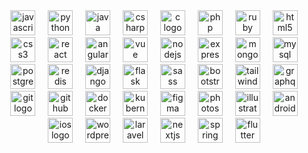 
 
<center>


<img src="https://cdn.jsdelivr.net/gh/devicons/devicon/icons/javascript/javascript-original.svg" height="40" alt="javascript logo" />
<img width="12" />
<img src="https://cdn.jsdelivr.net/gh/devicons/devicon/icons/python/python-original.svg" height="40" alt="python logo" />
<img width="12" />
<img src="https://cdn.jsdelivr.net/gh/devicons/devicon/icons/java/java-original.svg" height="40" alt="java logo" />
<img width="12" />
<img src="https://cdn.jsdelivr.net/gh/devicons/devicon/icons/csharp/csharp-original.svg" height="40" alt="csharp logo" />
<img width="12" />
<img src="https://cdn.jsdelivr.net/gh/devicons/devicon/icons/c/c-original.svg" height="40" alt="c logo" />
<img width="12" />
<img src="https://cdn.jsdelivr.net/gh/devicons/devicon/icons/php/php-original.svg" height="40" alt="php logo" />
<img width="12" />
<img src="https://cdn.jsdelivr.net/gh/devicons/devicon/icons/ruby/ruby-original.svg" height="40" alt="ruby logo" />
<img width="12" />
<img src="https://cdn.jsdelivr.net/gh/devicons/devicon/icons/html5/html5-original.svg" height="40" alt="html5 logo" />
<img width="12" />
<img src="https://cdn.jsdelivr.net/gh/devicons/devicon/icons/css3/css3-original.svg" height="40" alt="css3 logo" />
<img width="12" />
<img src="https://cdn.jsdelivr.net/gh/devicons/devicon/icons/react/react-original.svg" height="40" alt="react logo" />
<img width="12" />
<img src="https://cdn.jsdelivr.net/gh/devicons/devicon/icons/angularjs/angularjs-original.svg" height="40" alt="angular logo" />
<img width="12" />
<img src="https://cdn.jsdelivr.net/gh/devicons/devicon/icons/vuejs/vuejs-original.svg" height="40" alt="vue logo" />
<img width="12" />
<img src="https://cdn.jsdelivr.net/gh/devicons/devicon/icons/nodejs/nodejs-original.svg" height="40" alt="nodejs logo" />
<img width="12" />
<img src="https://cdn.jsdelivr.net/gh/devicons/devicon/icons/express/express-original.svg" height="40" alt="express logo" />
<img width="12" />
<img src="https://cdn.jsdelivr.net/gh/devicons/devicon/icons/mongodb/mongodb-original.svg" height="40" alt="mongodb logo" />
<img width="12" />
<img src="https://cdn.jsdelivr.net/gh/devicons/devicon/icons/mysql/mysql-original.svg" height="40" alt="mysql logo" />
<img width="12" />
<img src="https://cdn.jsdelivr.net/gh/devicons/devicon/icons/postgresql/postgresql-original.svg" height="40" alt="postgresql logo" />
<img width="12" />
<img src="https://cdn.jsdelivr.net/gh/devicons/devicon/icons/redis/redis-original.svg" height="40" alt="redis logo" />
<img width="12" />
<img src="https://cdn.jsdelivr.net/gh/devicons/devicon/icons/django/django-original.svg" height="40" alt="django logo" />
<img width="12" />
<img src="https://cdn.jsdelivr.net/gh/devicons/devicon/icons/flask/flask-original.svg" height="40" alt="flask logo" />
<img width="12" />
<img src="https://cdn.jsdelivr.net/gh/devicons/devicon/icons/sass/sass-original.svg" height="40" alt="sass logo" />
<img width="12" />
<img src="https://cdn.jsdelivr.net/gh/devicons/devicon/icons/bootstrap/bootstrap-original.svg" height="40" alt="bootstrap logo" />
<img width="12" />
<img src="https://cdn.jsdelivr.net/gh/devicons/devicon/icons/tailwindcss/tailwindcss-original.svg" height="40" alt="tailwindcss logo" />
<img width="12" />
<img src="https://cdn.jsdelivr.net/gh/devicons/devicon/icons/graphql/graphql-plain.svg" height="40" alt="graphql logo" />
<img width="12" />
<img src="https://cdn.jsdelivr.net/gh/devicons/devicon/icons/git/git-original.svg" height="40" alt="git logo" />
<img width="12" />
<img src="https://cdn.jsdelivr.net/gh/devicons/devicon/icons/github/github-original.svg" height="40" alt="github logo" />
<img width="12" />
<img src="https://cdn.jsdelivr.net/gh/devicons/devicon/icons/docker/docker-original.svg" height="40" alt="docker logo" />
<img width="12" />
<img src="https://cdn.jsdelivr.net/gh/devicons/devicon/icons/kubernetes/kubernetes-plain.svg" height="40" alt="kubernetes logo" />
<img width="12" />
<img src="https://cdn.jsdelivr.net/gh/devicons/devicon/icons/figma/figma-original.svg" height="40" alt="figma logo" />
<img width="12" />
<img src="https://cdn.jsdelivr.net/gh/devicons/devicon/icons/photoshop/photoshop-plain.svg" height="40" alt="photoshop logo" />
<img width="12" />
<img src="https://cdn.jsdelivr.net/gh/devicons/devicon/icons/illustrator/illustrator-plain.svg" height="40" alt="illustrator logo" />
<img width="12" />
<img src="https://cdn.jsdelivr.net/gh/devicons/devicon/icons/android/android-original.svg" height="40" alt="android logo" />
<img width="12" />
<img src="https://cdn.jsdelivr.net/gh/devicons/devicon/icons/ios/ios-original.svg" height="40" alt="ios logo" />
<img width="12" />
<img src="https://cdn.jsdelivr.net/gh/devicons/devicon/icons/wordpress/wordpress-original.svg" height="40" alt="wordpress logo" />
<img width="12" />
<img src="https://cdn.jsdelivr.net/gh/devicons/devicon/icons/laravel/laravel-plain.svg" height="40" alt="laravel logo" />
<img width="12" />
<img src="https://cdn.jsdelivr.net/gh/devicons/devicon/icons/nextjs/nextjs-original.svg" height="40" alt="nextjs logo" />
<img width="12" />
<img src="https://cdn.jsdelivr.net/gh/devicons/devicon/icons/spring/spring-original.svg" height="40" alt="spring logo" />
<img width="12" />
<img src="https://cdn.jsdelivr.net/gh/devicons/devicon/icons/flutter/flutter-original.svg" height="40" alt="flutter logo" />
<img width="12" />

  
</center>
